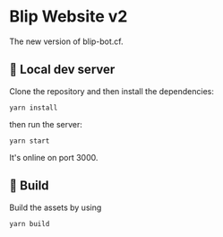 # Blip Website v2
The new version of blip-bot.cf.

## 🧪 Local dev server
Clone the repository and then install the dependencies:
```
yarn install
```
then run the server:
```
yarn start
```
It's online on port 3000.

## 🔨 Build
Build the assets by using
```
yarn build
```
